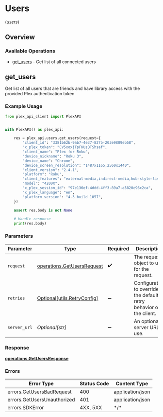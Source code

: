 # Users
(*users*)

## Overview

### Available Operations

* [get_users](#get_users) - Get list of all connected users

## get_users

Get list of all users that are friends and have library access with the provided Plex authentication token

### Example Usage

```python
from plex_api_client import PlexAPI


with PlexAPI() as plex_api:

    res = plex_api.users.get_users(request={
        "client_id": "3381b62b-9ab7-4e37-827b-203e9809eb58",
        "x_plex_token": "CV5xoxjTpFKUzBTShsaf",
        "client_name": "Plex for Roku",
        "device_nickname": "Roku 3",
        "device_name": "Chrome",
        "device_screen_resolution": "1487x1165,2560x1440",
        "client_version": "2.4.1",
        "platform": "Roku",
        "client_features": "external-media,indirect-media,hub-style-list",
        "model": "4200X",
        "x_plex_session_id": "97e136ef-4ddd-4ff3-89a7-a5820c96c2ca",
        "x_plex_language": "en",
        "platform_version": "4.3 build 1057",
    })

    assert res.body is not None

    # Handle response
    print(res.body)

```

### Parameters

| Parameter                                                                | Type                                                                     | Required                                                                 | Description                                                              |
| ------------------------------------------------------------------------ | ------------------------------------------------------------------------ | ------------------------------------------------------------------------ | ------------------------------------------------------------------------ |
| `request`                                                                | [operations.GetUsersRequest](../../models/operations/getusersrequest.md) | :heavy_check_mark:                                                       | The request object to use for the request.                               |
| `retries`                                                                | [Optional[utils.RetryConfig]](../../models/utils/retryconfig.md)         | :heavy_minus_sign:                                                       | Configuration to override the default retry behavior of the client.      |
| `server_url`                                                             | *Optional[str]*                                                          | :heavy_minus_sign:                                                       | An optional server URL to use.                                           |

### Response

**[operations.GetUsersResponse](../../models/operations/getusersresponse.md)**

### Errors

| Error Type                  | Status Code                 | Content Type                |
| --------------------------- | --------------------------- | --------------------------- |
| errors.GetUsersBadRequest   | 400                         | application/json            |
| errors.GetUsersUnauthorized | 401                         | application/json            |
| errors.SDKError             | 4XX, 5XX                    | \*/\*                       |